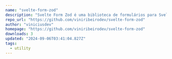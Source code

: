 ```yaml
---
name: "svelte-form-zod"
description: "Svelte Form Zod é uma biblioteca de formulários para SvelteKit que usa Zod para validação de dados."
repo_url: "https://github.com/viniribeirodev/svelte-form-zod"
author: "viniciusdev"
homepage: "https://github.com/viniribeirodev/svelte-form-zod"
downloads: 3
updated: "2024-09-06T03:41:04.827Z"
tags: 
  - utility
---
```

